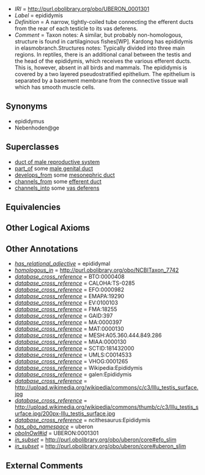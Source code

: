  * *IRI* = http://purl.obolibrary.org/obo/UBERON_0001301
 * *Label* = epididymis
 * *Definition* = A narrow, tightly-coiled tube connecting the efferent ducts from the rear of each testicle to its vas deferens.
 * *Comment* = Taxon notes: A similar, but probably non-homologous, structure is found in cartilaginous fishes[WP]. Kardong has epididymis in elasmobranch.Structures notes: Typically divided into three main regions. In reptiles, there is an additional canal between the testis and the head of the epididymis, which receives the various efferent ducts. This is, however, absent in all birds and mammals. The epididymis is covered by a two layered pseudostratified epithelium. The epithelium is separated by a basement membrane from the connective tissue wall which has smooth muscle cells.

## Synonyms

 * epididymus
 * Nebenhoden@ge

## Superclasses

 * [duct of male reproductive system](../../UBERON/04/UBERON_0005904.md)
 * [part_of](../../BFO/50/BFO_0000050.md) some [male genital duct](../../UBERON/47/UBERON_0006947.md)
 * [develops_from](../../RO/02/RO_0002202.md) some [mesonephric duct](../../UBERON/74/UBERON_0003074.md)
 * [channels_from](../../core#channels/om/core#channels_from.md) some [efferent duct](../../UBERON/46/UBERON_0006946.md)
 * [channels_into](../../core#channels/to/core#channels_into.md) some [vas deferens](../../UBERON/00/UBERON_0001000.md)

## Equivalencies


## Other Logical Axioms


## Other Annotations

 * *[has_relational_adjective](../../UBPROP/07/UBPROP_0000007.md)* = epididymal
 * *[homologous_in](../../core#homologous/in/core#homologous_in.md)* = http://purl.obolibrary.org/obo/NCBITaxon_7742
 * *[database_cross_reference](../../ef/oboInOwl#hasDbXref.md)* = BTO:0000408
 * *[database_cross_reference](../../ef/oboInOwl#hasDbXref.md)* = CALOHA:TS-0285
 * *[database_cross_reference](../../ef/oboInOwl#hasDbXref.md)* = EFO:0000982
 * *[database_cross_reference](../../ef/oboInOwl#hasDbXref.md)* = EMAPA:19290
 * *[database_cross_reference](../../ef/oboInOwl#hasDbXref.md)* = EV:0100103
 * *[database_cross_reference](../../ef/oboInOwl#hasDbXref.md)* = FMA:18255
 * *[database_cross_reference](../../ef/oboInOwl#hasDbXref.md)* = GAID:397
 * *[database_cross_reference](../../ef/oboInOwl#hasDbXref.md)* = MA:0000397
 * *[database_cross_reference](../../ef/oboInOwl#hasDbXref.md)* = MAT:0000130
 * *[database_cross_reference](../../ef/oboInOwl#hasDbXref.md)* = MESH:A05.360.444.849.286
 * *[database_cross_reference](../../ef/oboInOwl#hasDbXref.md)* = MIAA:0000130
 * *[database_cross_reference](../../ef/oboInOwl#hasDbXref.md)* = SCTID:181432000
 * *[database_cross_reference](../../ef/oboInOwl#hasDbXref.md)* = UMLS:C0014533
 * *[database_cross_reference](../../ef/oboInOwl#hasDbXref.md)* = VHOG:0001265
 * *[database_cross_reference](../../ef/oboInOwl#hasDbXref.md)* = Wikipedia:Epididymis
 * *[database_cross_reference](../../ef/oboInOwl#hasDbXref.md)* = galen:Epididymis
 * *[database_cross_reference](../../ef/oboInOwl#hasDbXref.md)* = http://upload.wikimedia.org/wikipedia/commons/c/c3/Illu_testis_surface.jpg
 * *[database_cross_reference](../../ef/oboInOwl#hasDbXref.md)* = http://upload.wikimedia.org/wikipedia/commons/thumb/c/c3/Illu_testis_surface.jpg/200px-Illu_testis_surface.jpg
 * *[database_cross_reference](../../ef/oboInOwl#hasDbXref.md)* = ncithesaurus:Epididymis
 * *[has_obo_namespace](../../ce/oboInOwl#hasOBONamespace.md)* = uberon
 * *[oboInOwl#id](../../id/oboInOwl#id.md)* = UBERON:0001301
 * *[in_subset](../../et/oboInOwl#inSubset.md)* = http://purl.obolibrary.org/obo/uberon/core#efo_slim
 * *[in_subset](../../et/oboInOwl#inSubset.md)* = http://purl.obolibrary.org/obo/uberon/core#uberon_slim

## External Comments

